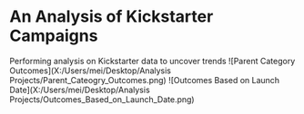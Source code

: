 # An Analysis of Kickstarter Campaigns
Performing analysis on Kickstarter data to uncover trends
![Parent Category Outcomes](X:/Users/mei/Desktop/Analysis Projects/Parent_Cateogry_Outcomes.png)
![Outcomes Based on Launch Date](X:/Users/mei/Desktop/Analysis Projects/Outcomes_Based_on_Launch_Date.png)
